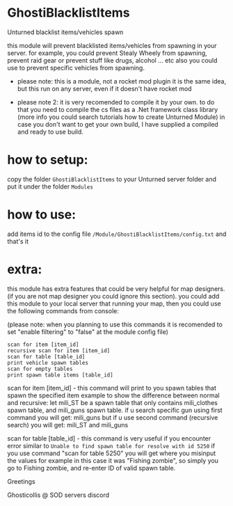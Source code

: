 # GhostiBlacklistItems
Unturned blacklist items/vehicles spawn

this module will prevent blacklisted items/vehicles from spawning in your server.
for example, you could prevent Stealy Wheely from spawning, prevent raid gear or prevent stuff like drugs, alcohol ... etc
also you could use to prevent specific vehicles from spawning.


- please note:
this is a module, not a rocket mod plugin
it is the same idea, but this run on any server, even if it doesn't have rocket mod


- please note 2: 
it is very recomended to compile it by your own. to do that you need to compile the cs files as a .Net framework class library (more info you could search tutorials how to create Unturned Module)
in case you don't want to get your own build, I have supplied a compiled and ready to use build.


# how to setup:
copy the folder `GhostiBlacklistItems` to your Unturned server folder and put it under the folder `Modules`



# how to use:
add items id to the config file `/Module/GhostiBlacklistItems/config.txt`
and that's it


# extra:
this module has extra features that could be very helpful for map designers. (if you are not map designer you could ignore this section).
you could add this module to your local server that running your map, then you could use the following commands from console:

(please note: when you planning to use this commands it is recomended to set "enable filtering" to "false" at the module config file)
```
scan for item [item_id]
recursive scan for item [item_id]
scan for table [table_id]
print vehicle spawn tables
scan for empty tables
print spawn table items [table_id]
```
scan for item [item_id] - this command will print to you spawn tables that spawn the specified item
example to show the difference between normal and recursive:
let mili_ST be a spawn table that only contains mili_clothes spawn table, and mili_guns spawn table.
if u search specific gun using first command you will get: mili_guns
but if u use second command (recursive search) you will get: mili_ST and mili_guns

scan for table [table_id] - this command is very useful if you encounter error similar to
`Unable to find spawn table for resolve with id 5250`
if you use command "scan for table 5250" you will get where you misinput the values
for example in this case it was "Fishing zombie", so simply you go to Fishing zombie, and re-enter ID of valid spawn table.



Greetings

Ghosticollis @ SOD servers discord
